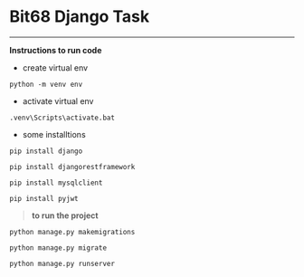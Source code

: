 # Bit68 Django Task

***
**Instructions to run code**  

- create virtual env
```
python -m venv env 
```

- activate virtual env
```
.venv\Scripts\activate.bat
```
- some installtions
```
pip install django
```

```
pip install djangorestframework
```

```
pip install mysqlclient
```

```
pip install pyjwt
```

> **to run the project**

```
python manage.py makemigrations
```

```
python manage.py migrate
```

```
python manage.py runserver
```
